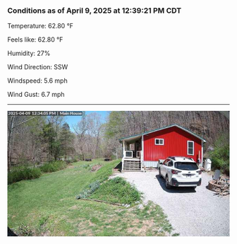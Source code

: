 ### Conditions as of April 9, 2025 at 12:39:21 PM CDT 

Temperature: 62.80 &deg;F

Feels like: 62.80 &deg;F

Humidity: 27%

Wind Direction: SSW

Windspeed: 5.6 mph

Wind Gust: 6.7 mph

---

<img src="./images/latest.jpeg"/>

